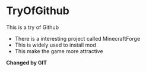 # TryOfGithub
This is a try of Github
- There is a interesting project called MinecraftForge
- This is widely used to install mod
- This make the game more attractive

**Changed by GIT**